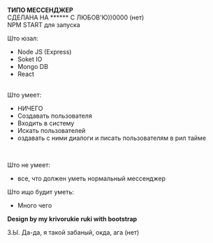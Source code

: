 <strong>ТИПО МЕССЕНДЖЕР  </strong>
<br/>
СДЕЛАНА НА ****** С ЛЮБОВ'Ю))0000 (нет)
<br/>
NPM START для запуска

Што юзал:
<ul>
<li>Node JS (Express) </li>
<li>Soket IO </li>
<li>Mongo DB </li>
<li>React </li>
</ul>

<br/>
Што умеет:
<ul>
<li>НИЧЕГО</li>
<li>Создавать пользователя</li>
<li>Входить в систему</li>
<li>Искать пользователей</li>
<li>оздавать с ними диалоги и писать пользователям в рил тайме</li>
</ul>

<br/>

Што не умеет:
<ul>
<li>все, что должен уметь нормальный мессенджер</li>
</ul>

Што ищо будит уметь: 
<ul>
<li>Много чего</li>
</ul>

<strong>Design by my krivorukie ruki with bootstrap</strong>
<br/>

З.Ы. Да-да, я такой забаный, окда, ага (нет)